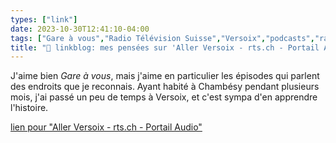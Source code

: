 ```yaml
---
types: ["link"]
date: 2023-10-30T12:41:10-04:00
tags: ["Gare à vous","Radio Télévision Suisse","Versoix","podcasts","radio","Chambésy","Geneva","Switzerland"]
title: "🔗 linkblog: mes pensées sur 'Aller Versoix - rts.ch - Portail Audio'"
---
```

J'aime bien *Gare à vous*, mais j'aime en particulier les épisodes qui parlent des endroits que je reconnais. Ayant habité à Chambésy pendant plusieurs mois, j'ai passé un peu de temps à Versoix, et c'est sympa d'en apprendre l'histoire.

[lien pour "Aller Versoix - rts.ch - Portail Audio"](https://www.rts.ch/audio-podcast/2023/audio/aller-versoix-26952406.html)
